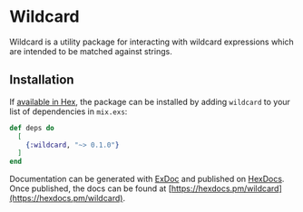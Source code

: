 # Wildcard

Wildcard is a utility package for interacting with wildcard expressions which
are intended to be matched against strings.

## Installation

If [available in Hex](https://hex.pm/docs/publish), the package can be installed
by adding `wildcard` to your list of dependencies in `mix.exs`:

```elixir
def deps do
  [
    {:wildcard, "~> 0.1.0"}
  ]
end
```

Documentation can be generated with [ExDoc](https://github.com/elixir-lang/ex_doc)
and published on [HexDocs](https://hexdocs.pm). Once published, the docs can
be found at [https://hexdocs.pm/wildcard](https://hexdocs.pm/wildcard).

